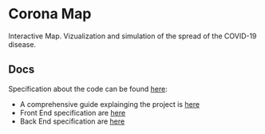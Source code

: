 # Corona Map 

Interactive Map. Vizualization and simulation of the spread of the COVID-19 disease.

## Docs 

Specification about the code can be found [here](../docs/):

- A comprehensive guide explainging the project is [here](https://gitlab.com/cmc373/corona-map/-/blob/master/docs/Report.pdf)
- Front End specification are [here](../docs/Front_end.md)
- Back End specification are [here](../docs/back_end.md)
